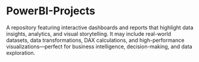 # PowerBI-Projects
A repository featuring interactive dashboards and reports that highlight data insights, analytics, and visual storytelling. It may include real-world datasets, data transformations, DAX calculations, and high-performance visualizations—perfect for business intelligence, decision-making, and data exploration.
